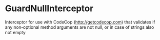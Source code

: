 # GuardNullInterceptor 
Interceptor for use with CodeCop (http://getcodecop.com) that validates if any non-optional method arguments are not null, or in case of strings also not empty

